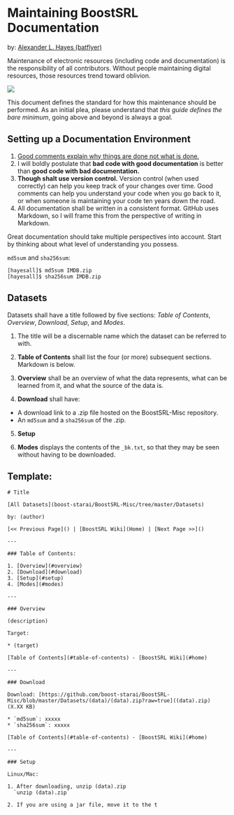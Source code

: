 # Maintaining BoostSRL Documentation

by: [Alexander L. Hayes (batflyer)](https://github.com/batflyer)

Maintenance of electronic resources (including code and documentation) is the responsibility of all contributors. Without people maintaining digital resources, those resources trend toward oblivion.

<img src="https://imgs.xkcd.com/comics/digital_resource_lifespan.png">

This document defines the standard for how this maintenance should be performed. As an initial plea, please understand that *this guide defines the bare minimum*, going above and beyond is always a goal.

## Setting up a Documentation Environment

1. [Good comments explain why things are done not what is done.](https://codeburst.io/good-code-vs-bad-code-35624b4e91bc)
2. I will boldly postulate that **bad code with good documentation** is better than **good code with bad documentation.**
3. **Though shalt use version control.** Version control (when used correctly) can help you keep track of your changes over time. Good comments can help you understand your code when you go back to it, or when someone is maintaining your code ten years down the road.
4. All documentation shall be written in a consistent format. GitHub uses Markdown, so I will frame this from the perspective of writing in Markdown.

Great documentation should take multiple perspectives into account. Start by thinking about what level of understanding you possess.
  
`md5sum` and `sha256sum`:

```
[hayesall]$ md5sum IMDB.zip
[hayesall]$ sha256sum IMDB.zip
```

## Datasets

Datasets shall have a title followed by five sections: *Table of Contents*, *Overview*, *Download*, *Setup*, and *Modes*.

1. The title will be a discernable name which the dataset can be referred to with.

2. **Table of Contents** shall list the four (or more) subsequent sections. Markdown is below.

3. **Overview** shall be an overview of what the data represents, what can be learned from it, and what the source of the data is.

4. **Download** shall have:

  * A download link to a .zip file hosted on the BoostSRL-Misc repository.
  * An `md5sum` and a `sha256sum` of the .zip.

5. **Setup**

6. **Modes** displays the contents of the `_bk.txt`, so that they may be seen without having to be downloaded.

## Template:

```
# Title

[All Datasets](boost-starai/BoostSRL-Misc/tree/master/Datasets)

by: (author)

[<< Previous Page]() | [BoostSRL Wiki](Home) | [Next Page >>]()

---

### Table of Contents:

1. [Overview](#overview)
2. [Download](#download)
3. [Setup](#setup)
4. [Modes](#modes)

---

### Overview

(description)

Target:

* (target)

[Table of Contents](#table-of-contents) - [BoostSRL Wiki](#home)

---

### Download

Download: [https://github.com/boost-starai/BoostSRL-Misc/blob/master/Datasets/(data)/(data).zip?raw=true]((data).zip) (X.XX KB)

* `md5sum`: xxxxx
* `sha256sum`: xxxxx

[Table of Contents](#table-of-contents) - [BoostSRL Wiki](#home)

---

### Setup

Linux/Mac:

1. After downloading, unzip (data).zip
  `unzip (data).zip`
  
2. If you are using a jar file, move it to the t
```
